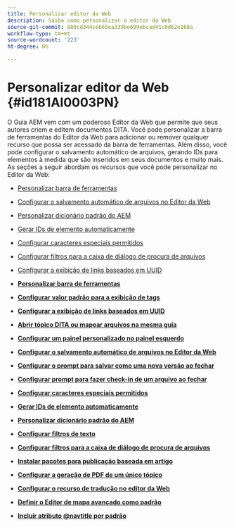 ```yaml
---
title: Personalizar editor da Web
description: Saiba como personalizar o editor da Web
source-git-commit: 880cd344ceb65ea339be699ebcad41c0d62e168a
workflow-type: tm+mt
source-wordcount: '223'
ht-degree: 0%

---
```


# Personalizar editor da Web {#id181AI0003PN}

O Guia AEM vem com um poderoso Editor da Web que permite que seus autores criem e editem documentos DITA. Você pode personalizar a barra de ferramentas do Editor da Web para adicionar ou remover qualquer recurso que possa ser acessado da barra de ferramentas. Além disso, você pode configurar o salvamento automático de arquivos, gerando IDs para elementos à medida que são inseridos em seus documentos e muito mais. As seções a seguir abordam os recursos que você pode personalizar no Editor da Web:

- [Personalizar barra de ferramentas](conf-web-editor-customize-toolbar.md#)
- [Configurar o salvamento automático de arquivos no Editor da Web](auto-save-in-editor.md#)
- [Personalizar dicionário padrão do AEM](customize-aem-custom-dictionary.md#)
- [Gerar IDs de elemento automaticamente](auto-generate-ids.md#)
- [Configurar caracteres especiais permitidos](conf-special-chars.md#)
- [Configurar filtros para a caixa de diálogo de procura de arquivos](conf-custom-file-filters.md#)
- [Configurar a exibição de links baseados em UUID](conf-uuid-based-links.md#)

- **[Personalizar barra de ferramentas](conf-web-editor-customize-toolbar.md)**

- **[Configurar valor padrão para a exibição de tags](configure-default-value-tags-view.md)**

- **[Configurar a exibição de links baseados em UUID](conf-uuid-based-links.md)**

- **[Abrir tópico DITA ou mapear arquivos na mesma guia](open-dita-files-same-tab.md)**

- **[Configurar um painel personalizado no painel esquerdo](configure-custom-panel.md)**

- **[Configurar o salvamento automático de arquivos no Editor da Web](auto-save-in-editor.md)**

- **[Configurar o prompt para salvar como uma nova versão ao fechar](conf-save-as-new-version-close.md)**

- **[Configurar prompt para fazer check-in de um arquivo ao fechar](conf-checkin-file-close.md)**

- **[Configurar caracteres especiais permitidos](conf-special-chars.md)**

- **[Gerar IDs de elemento automaticamente](auto-generate-ids.md)**

- **[Personalizar dicionário padrão do AEM](customize-aem-custom-dictionary.md)**

- **[Configurar filtros de texto](config-text-filters.md)**

- **[Configurar filtros para a caixa de diálogo de procura de arquivos](conf-custom-file-filters.md)**

- **[Instalar pacotes para publicação baseada em artigo](configure-article-based-publishing.md)**

- **[Configurar a geração de PDF de um único tópico](conf-pdf-generation-dita-ot.md)**

- **[Configurar o recurso de tradução no editor da Web](conf-translation-web-editor.md)**

- **[Definir o Editor de mapa avançado como padrão](conf-map-editor.md)**

- **[Incluir atributo @navtitle por padrão](auto-add-navtitle.md)**
